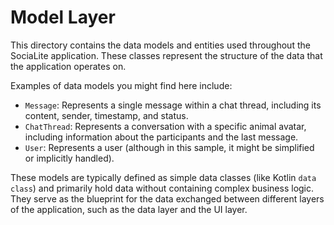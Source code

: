 # Model Layer

This directory contains the data models and entities used throughout the SociaLite application. These classes represent the structure of the data that the application operates on.

Examples of data models you might find here include:

-   `Message`: Represents a single message within a chat thread, including its content, sender, timestamp, and status.
-   `ChatThread`: Represents a conversation with a specific animal avatar, including information about the participants and the last message.
-   `User`: Represents a user (although in this sample, it might be simplified or implicitly handled).

These models are typically defined as simple data classes (like Kotlin `data class`) and primarily hold data without containing complex business logic. They serve as the blueprint for the data exchanged between different layers of the application, such as the data layer and the UI layer.
